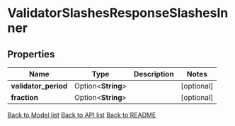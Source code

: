 # ValidatorSlashesResponseSlashesInner

## Properties

Name | Type | Description | Notes
------------ | ------------- | ------------- | -------------
**validator_period** | Option<**String**> |  | [optional]
**fraction** | Option<**String**> |  | [optional]

[Back to Model list](../README.md#documentation-for-models) [Back to API list](../README.md#documentation-for-api-endpoints) [Back to README](../README.md)


